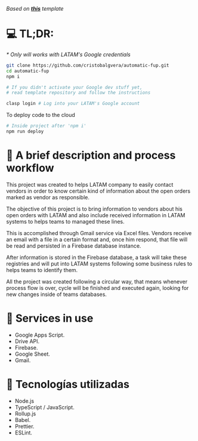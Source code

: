 _Based on ***[this](https://github.com/cristobalgvera/ez-clasp)*** template_

# 💻 TL;DR:

_\* Only will works with LATAM's Google credentials_

```bash
git clone https://github.com/cristobalgvera/automatic-fup.git
cd automatic-fup
npm i

# If you didn't activate your Google dev stuff yet,
# read template repository and follow the instructions

clasp login # Log into your LATAM's Google account
```

To deploy code to the cloud

```bash
# Inside project after 'npm i'
npm run deploy
```

# 📖 A brief description and process workflow

This project was created to helps LATAM company to easily contact vendors in order to know certain kind of information about the open orders marked as vendor as responsible.

The objective of this project is to bring information to vendors about his open orders with LATAM and also include received information in LATAM systems to helps teams to managed these lines.

This is accomplished through Gmail service via Excel files. Vendors receive an email with a file in a certain format and, once him respond, that file will be read and persisted in a Firebase database instance.

After information is stored in the Firebase database, a task will take these registries and will put into LATAM systems following some business rules to helps teams to identify them.

All the project was created following a circular way, that means whenever process flow is over, cycle will be finished and executed again, looking for new changes inside of teams databases.

# 🔗 Services in use

- Google Apps Script.
- Drive API.
- Firebase.
- Google Sheet.
- Gmail.

# 🔧 Tecnologías utilizadas

- Node.js
- TypeScript / JavaScript.
- Rollup.js
- Babel.
- Prettier.
- ESLint.
